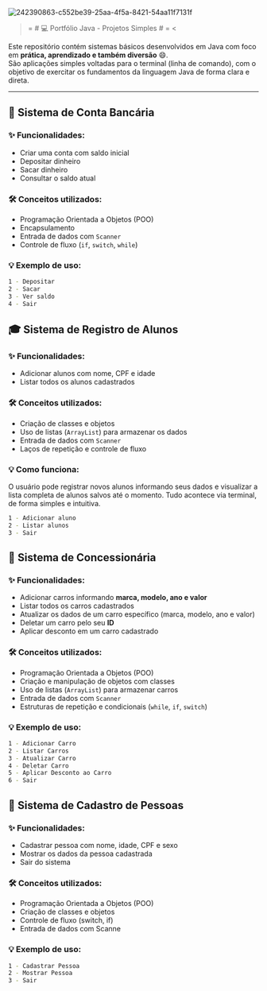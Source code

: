 ![242390863-c552be39-25aa-4f5a-8421-54aa11f7131f](https://github.com/user-attachments/assets/792f9a83-c010-40b4-b48b-61bfaa7b2bfa)

> = # 💻 Portfólio Java - Projetos Simples # = <


Este repositório contém sistemas básicos desenvolvidos em Java com foco em **prática, aprendizado e também diversão** 😄.  
São aplicações simples voltadas para o terminal (linha de comando), com o objetivo de exercitar os fundamentos da linguagem Java de forma clara e direta.

---

## 🏦 Sistema de Conta Bancária

### ✨ Funcionalidades:
- Criar uma conta com saldo inicial
- Depositar dinheiro
- Sacar dinheiro
- Consultar o saldo atual

### 🛠️ Conceitos utilizados:
- Programação Orientada a Objetos (POO)
- Encapsulamento
- Entrada de dados com `Scanner`
- Controle de fluxo (`if`, `switch`, `while`)

### 💡 Exemplo de uso:
```bash
1 - Depositar
2 - Sacar
3 - Ver saldo
4 - Sair
```
## 🎓 Sistema de Registro de Alunos

### ✨ Funcionalidades:
- Adicionar alunos com nome, CPF e idade
- Listar todos os alunos cadastrados

### 🛠️ Conceitos utilizados:
- Criação de classes e objetos
- Uso de listas (`ArrayList`) para armazenar os dados
- Entrada de dados com `Scanner`
- Laços de repetição e controle de fluxo

### 💡 Como funciona:
O usuário pode registrar novos alunos informando seus dados e visualizar a lista completa de alunos salvos até o momento. Tudo acontece via terminal, de forma simples e intuitiva.

```bash
1 - Adicionar aluno
2 - Listar alunos
3 - Sair
```

## 🚗 Sistema de Concessionária

### ✨ Funcionalidades:
- Adicionar carros informando **marca, modelo, ano e valor**
- Listar todos os carros cadastrados
- Atualizar os dados de um carro específico (marca, modelo, ano e valor)
- Deletar um carro pelo seu **ID**
- Aplicar desconto em um carro cadastrado

### 🛠️ Conceitos utilizados:
- Programação Orientada a Objetos (POO)
- Criação e manipulação de objetos com classes
- Uso de listas (`ArrayList`) para armazenar carros
- Entrada de dados com `Scanner`
- Estruturas de repetição e condicionais (`while`, `if`, `switch`)

### 💡 Exemplo de uso:
```bash
1 - Adicionar Carro
2 - Listar Carros
3 - Atualizar Carro
4 - Deletar Carro
5 - Aplicar Desconto ao Carro
6 - Sair
```

## 👥 Sistema de Cadastro de Pessoas

### ✨ Funcionalidades:

- Cadastrar pessoa com nome, idade, CPF e sexo
- Mostrar os dados da pessoa cadastrada
- Sair do sistema

### 🛠️ Conceitos utilizados:

- Programação Orientada a Objetos (POO)
- Criação de classes e objetos
- Controle de fluxo (switch, if)
- Entrada de dados com Scanne

### 💡 Exemplo de uso:
```bash
1 - Cadastrar Pessoa
2 - Mostrar Pessoa
3 - Sair
```
